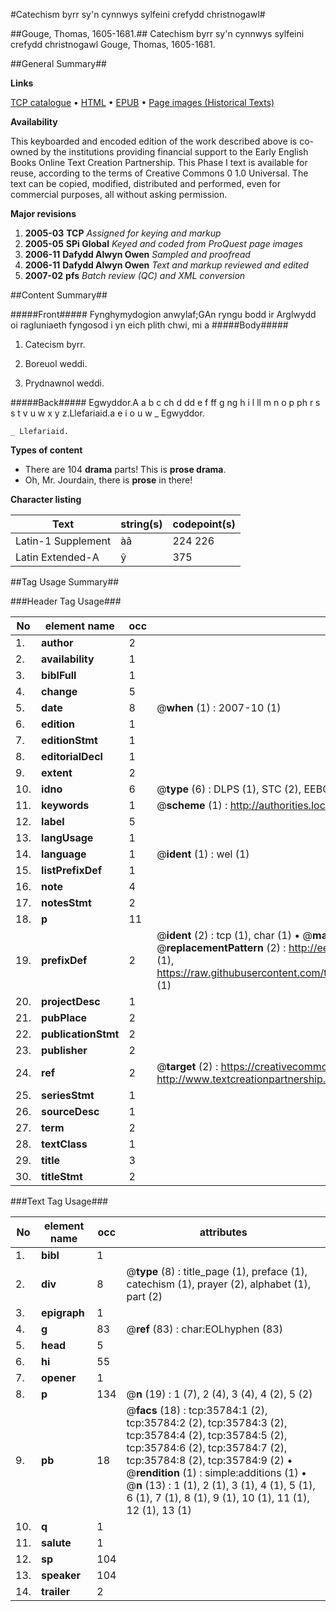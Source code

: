 #Catechism byrr sy'n cynnwys sylfeini crefydd christnogawl#

##Gouge, Thomas, 1605-1681.##
Catechism byrr sy'n cynnwys sylfeini crefydd christnogawl
Gouge, Thomas, 1605-1681.

##General Summary##

**Links**

[TCP catalogue](http://www.ota.ox.ac.uk/tcp/)  • 
[HTML](http://tei.it.ox.ac.uk/tcp/Texts-HTML/free/A41/A41636.html)  • 
[EPUB](http://tei.it.ox.ac.uk/tcp/Texts-EPUB/free/A41/A41636.epub) • 
[Page images (Historical Texts)](https://data.historicaltexts.jisc.ac.uk/view?pubId=eebo-99831321e&pageId=eebo-99831321e-35784-1)

**Availability**

This keyboarded and encoded edition of the
	       work described above is co-owned by the institutions
	       providing financial support to the Early English Books
	       Online Text Creation Partnership. This Phase I text is
	       available for reuse, according to the terms of Creative
	       Commons 0 1.0 Universal. The text can be copied,
	       modified, distributed and performed, even for
	       commercial purposes, all without asking permission.

**Major revisions**

1. __2005-03__ __TCP__ *Assigned for keying and markup*
1. __2005-05__ __SPi Global__ *Keyed and coded from ProQuest page images*
1. __2006-11__ __Dafydd Alwyn Owen__ *Sampled and proofread*
1. __2006-11__ __Dafydd Alwyn Owen__ *Text and markup reviewed and edited*
1. __2007-02__ __pfs__ *Batch review (QC) and XML conversion*

##Content Summary##

#####Front#####
Fynghymydogion anwylaf;GAn ryngu bodd ir Arglwydd oi ragluniaeth fyngosod i yn eich plith chwi, mi a
#####Body#####

1. Catecism byrr.

1. Boreuol weddi.

1. Prydnawnol weddi.

#####Back#####
Egwyddor.A a b c ch d dd e f ff g ng h i l ll m n o p ph r s s t v u w x y z.Llefariaid.a e i o u w 
    _ Egwyddor.

    _ Llefariaid.

**Types of content**

  * There are 104 **drama** parts! This is **prose drama**.
  * Oh, Mr. Jourdain, there is **prose** in there!

**Character listing**


|Text|string(s)|codepoint(s)|
|---|---|---|
|Latin-1 Supplement|àâ|224 226|
|Latin Extended-A|ŷ|375|

##Tag Usage Summary##

###Header Tag Usage###

|No|element name|occ|attributes|
|---|---|---|---|
|1.|__author__|2||
|2.|__availability__|1||
|3.|__biblFull__|1||
|4.|__change__|5||
|5.|__date__|8| @__when__ (1) : 2007-10 (1)|
|6.|__edition__|1||
|7.|__editionStmt__|1||
|8.|__editorialDecl__|1||
|9.|__extent__|2||
|10.|__idno__|6| @__type__ (6) : DLPS (1), STC (2), EEBO-CITATION (1), PROQUEST (1), VID (1)|
|11.|__keywords__|1| @__scheme__ (1) : http://authorities.loc.gov/ (1)|
|12.|__label__|5||
|13.|__langUsage__|1||
|14.|__language__|1| @__ident__ (1) : wel (1)|
|15.|__listPrefixDef__|1||
|16.|__note__|4||
|17.|__notesStmt__|2||
|18.|__p__|11||
|19.|__prefixDef__|2| @__ident__ (2) : tcp (1), char (1)  •  @__matchPattern__ (2) : ([0-9\-]+):([0-9IVX]+) (1), (.+) (1)  •  @__replacementPattern__ (2) : http://eebo.chadwyck.com/downloadtiff?vid=$1&page=$2 (1), https://raw.githubusercontent.com/textcreationpartnership/Texts/master/tcpchars.xml#$1 (1)|
|20.|__projectDesc__|1||
|21.|__pubPlace__|2||
|22.|__publicationStmt__|2||
|23.|__publisher__|2||
|24.|__ref__|2| @__target__ (2) : https://creativecommons.org/publicdomain/zero/1.0/ (1), http://www.textcreationpartnership.org/docs/. (1)|
|25.|__seriesStmt__|1||
|26.|__sourceDesc__|1||
|27.|__term__|2||
|28.|__textClass__|1||
|29.|__title__|3||
|30.|__titleStmt__|2||


###Text Tag Usage###

|No|element name|occ|attributes|
|---|---|---|---|
|1.|__bibl__|1||
|2.|__div__|8| @__type__ (8) : title_page (1), preface (1), catechism (1), prayer (2), alphabet (1), part (2)|
|3.|__epigraph__|1||
|4.|__g__|83| @__ref__ (83) : char:EOLhyphen (83)|
|5.|__head__|5||
|6.|__hi__|55||
|7.|__opener__|1||
|8.|__p__|134| @__n__ (19) : 1 (7), 2 (4), 3 (4), 4 (2), 5 (2)|
|9.|__pb__|18| @__facs__ (18) : tcp:35784:1 (2), tcp:35784:2 (2), tcp:35784:3 (2), tcp:35784:4 (2), tcp:35784:5 (2), tcp:35784:6 (2), tcp:35784:7 (2), tcp:35784:8 (2), tcp:35784:9 (2)  •  @__rendition__ (1) : simple:additions (1)  •  @__n__ (13) : 1 (1), 2 (1), 3 (1), 4 (1), 5 (1), 6 (1), 7 (1), 8 (1), 9 (1), 10 (1), 11 (1), 12 (1), 13 (1)|
|10.|__q__|1||
|11.|__salute__|1||
|12.|__sp__|104||
|13.|__speaker__|104||
|14.|__trailer__|2||
